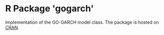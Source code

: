 # R Package 'gogarch'

Implementation of the GO-GARCH model class. The package is hosted
on [CRAN](https://CRAN.R-project.org/package=gogarch).


